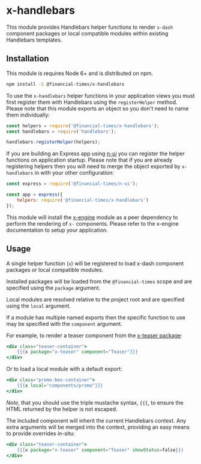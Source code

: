 # x-handlebars

This module provides Handlebars helper functions to render `x-dash` component packages or local compatible modules within existing Handlebars templates.

## Installation

This module is requires Node 6+ and is distributed on npm.

```bash
npm install -S @financial-times/x-handlebars
```

To use the `x-handlebars` helper functions in your application views you must first register them with Handlebars using the `registerHelper` method. Please note that this module exports an object so you don't need to name them individually:

```js
const helpers = require('@financial-times/x-handlebars');
const handlebars = require('handlebars');

handlebars.registerHelper(helpers);
```

If you are building an Express app using [n-ui][n-ui] you can register the helper functions on application startup. Please note that if you are already registering helpers then you will need to merge the object exported by `x-handlebars` in with your other configuration:

```js
const express = require('@financial-times/n-ui');

const app = express({
	helpers: require('@financial-times/x-handlebars')
});
```

This module will install the [x-engine][x-engine] module as a peer dependency to perform the rendering of `x-` components. Please refer to the x-engine documentation to setup your application.

[n-ui]: https://github.com/Financial-Times/n-ui/
[x-engine]: https://github.com/Financial-Times/x-dash/tree/master/packages/x-engine

## Usage

A single helper function (`x`) will be registered to load x-dash component packages or local compatible modules.

Installed packages will be loaded from the `@financial-times` scope and are specified using the `package` argument.

Local modules are resolved relative to the project root and are specified using the `local` argument.

If a module has multiple named exports then the specific function to use may be specified with the `component` argument.

For example, to render a teaser component from the [x-teaser package][teaser]:

```handlebars
<div class="teaser-container">
	{{{x package="x-teaser" component="Teaser"}}}
</div>
```

Or to load a local module with a default export:

```handlebars
<div class="promo-box-container">
	{{{x local="components/promo"}}}
</div>
```

_Note_, that you should use the triple mustache syntax, `{{{`, to ensure the HTML returned by the helper is not escaped.

The included component will inherit the current Handlebars context. Any extra arguments will be merged into the context, providing an easy means to provide overrides in-situ:

```handlebars
<div class="teaser-container">
	{{{x package="x-teaser" component="Teaser" showStatus=false}}}
</div>
```

[teaser]: /components/x-teaser/readme.md
